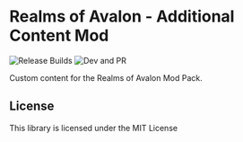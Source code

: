 # Realms of Avalon - Additional Content Mod
![Release Builds](https://github.com/pacas00/realms-of-avalon-mod-content/workflows/Release%20Builds/badge.svg?branch=main) ![Dev and PR](https://github.com/pacas00/realms-of-avalon-mod-content/workflows/Dev%20and%20PR/badge.svg?branch=dev)

Custom content for the Realms of Avalon Mod Pack.








## License
This library is licensed under the MIT License



